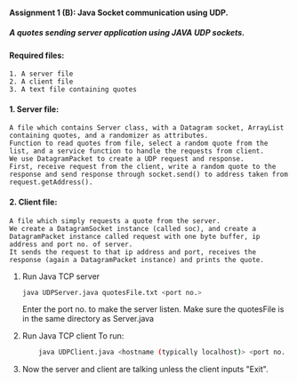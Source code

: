 #### Assignment 1 (B): Java Socket communication using UDP.

##### A quotes sending server application using JAVA UDP sockets.
#### Required files: 
	1. A server file
	2. A client file
	3. A text file containing quotes
	
#### 1. Server file:
	A file which contains Server class, with a Datagram socket, ArrayList containing quotes, and a randomizer as attributes.
	Function to read quotes from file, select a random quote from the list, and a service function to handle the requests from client.
	We use DatagramPacket to create a UDP request and response.
	First, receive request from the client, write a random quote to the response and send response through socket.send() to address taken from request.getAddress(). 
	

#### 2. Client file:
	A file which simply requests a quote from the server.
	We create a DatagramSocket instance (called soc), and create a DatagramPacket instance called request with one byte buffer, ip address and port no. of server.
	It sends the request to that ip address and port, receives the response (again a DatagramPacket instance) and prints the quote.
	

1.	Run Java TCP server
	```bash
	java UDPServer.java quotesFile.txt <port no.>
	```
	Enter the port no. to make the server listen. Make sure the quotesFile is in the same directory as Server.java
	  
2. 	Run Java TCP client
	To run:
	```bash
		java UDPClient.java <hostname (typically localhost)> <port no. (Same as Server)>
	```
	
3. 	Now the server and client are talking unless the client inputs "Exit".